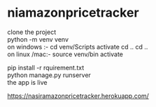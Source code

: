 # niamazonpricetracker
clone the project <br>
python -m venv venv <br>
on windows :-
cd venv/Scripts
activate
cd ..
cd .. <br>
on linux /mac:-
source venv/bin activate<br>

pip install -r rquirement.txt<br>
python manage.py runserver <br>
the app is live <br>


https://nasiramazonpricetracker.herokuapp.com/
